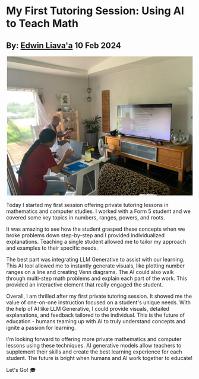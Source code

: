 # My First Tutoring Session: Using AI to Teach Math
## By: [Edwin Liava'a](https://github.com/EdwinLiavaa) 10 Feb 2024

<p align="center">
 <img width="500" src="https://github.com/EdwinLiavaa/liavaa.space/blob/main/blog/20240210/pic.png">
</p>

Today I started my first session offering private tutoring lessons in mathematics and computer studies. I worked with a Form 5 student and we covered some key topics in numbers, ranges, powers, and roots.

It was amazing to see how the student grasped these concepts when we broke problems down step-by-step and I provided individualized explanations. Teaching a single student allowed me to tailor my approach and examples to their specific needs.

The best part was integrating LLM Generative to assist with our learning. This AI tool allowed me to instantly generate visuals, like plotting number ranges on a line and creating Venn diagrams. The AI could also walk through multi-step math problems and explain each part of the work. This provided an interactive element that really engaged the student.

Overall, I am thrilled after my first private tutoring session. It showed me the value of one-on-one instruction focused on a student's unique needs. With the help of AI like LLM Generative, I could provide visuals, detailed explanations, and feedback tailored to the individual. This is the future of education - humans teaming up with AI to truly understand concepts and ignite a passion for learning.

I'm looking forward to offering more private mathematics and computer lessons using these techniques. AI generative models allow teachers to supplement their skills and create the best learning experience for each student. The future is bright when humans and AI work together to educate! 

Let's Go! 🎓 